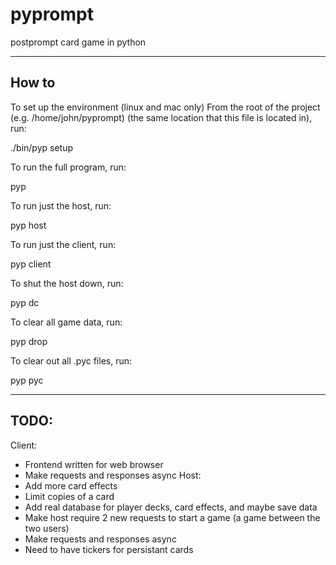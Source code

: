 pyprompt
========

postprompt card game in python

---
How to
---

To set up the environment (linux and mac only)
From the root of the project (e.g. /home/john/pyprompt)
(the same location that this file is located in), run:

./bin/pyp setup

To run the full program, run:

pyp

To run just the host, run:

pyp host

To run just the client, run:

pyp client

To shut the host down, run:

pyp dc

To clear all game data, run:

pyp drop

To clear out all .pyc files, run:

pyp pyc


----------
TODO:
----------
Client:
 - Frontend written for web browser
 - Make requests and responses async
Host:
 - Add more card effects
 - Limit copies of a card
 - Add real database for player decks, card effects, and maybe save data
 - Make host require 2 new requests to start a game (a game between the two users)
 - Make requests and responses async
 - Need to have tickers for persistant cards
